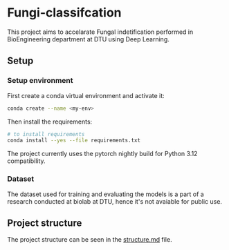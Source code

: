# Fungi-classifcation

This project aims to accelarate Fungal indetification performed in BioEngineering department at DTU using Deep Learning.

## Setup

### Setup environment

First create a conda virtual environment and activate it:

```bash
conda create --name <my-env>
```

Then install the requirements:

```bash
# to install requirements
conda install --yes --file requirements.txt
```

The project currently uses the pytorch nightly build for Python 3.12 compatibility.

### Dataset

The dataset used for training and evaluating the models is a part of a research conducted at biolab at DTU, hence it's not avaiable for public use.

## Project structure

The project structure can be seen in the [structure.md](/data/structure.md) file.

```

```